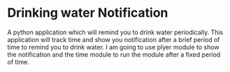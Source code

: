 # Drinking water Notification
A python application which will remind you to drink water periodically. This application will track time and show you notification after a brief period of time to remind you to drink water. I am going to use plyer  module to show the notification and the time module to run the module after a fixed period of time.


